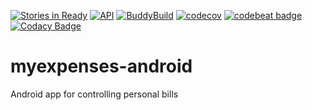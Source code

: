 [![Stories in Ready](https://badge.waffle.io/jonathanrz/myexpenses-android.svg?label=ready&title=Ready)](http://waffle.io/jonathanrz/myexpenses-android)
[![API](https://img.shields.io/badge/API-19%2B-orange.svg?style=flat)](https://android-arsenal.com/api?level=19)
[![BuddyBuild](https://dashboard.buddybuild.com/api/statusImage?appID=581b35e676607e0100c610ec&branch=master&build=latest)](https://dashboard.buddybuild.com/apps/581b35e676607e0100c610ec/build/latest?branch=master)
[![codecov](https://codecov.io/gh/jonathanrz/myexpenses-android/branch/master/graph/badge.svg)](https://codecov.io/gh/jonathanrz/myexpenses-android)
[![codebeat badge](https://codebeat.co/badges/a294f67e-6fa2-4414-8dad-bb33d19bdcba)](https://codebeat.co/projects/github-com-jonathanrz-myexpenses-android-master)
[![Codacy Badge](https://api.codacy.com/project/badge/Grade/665e1cf3bdd8470a9ef4afa856d256ac)](https://www.codacy.com/app/jonathanrz/myexpenses-android?utm_source=github.com&amp;utm_medium=referral&amp;utm_content=jonathanrz/myexpenses-android&amp;utm_campaign=Badge_Grade)

# myexpenses-android

Android app for controlling personal bills
